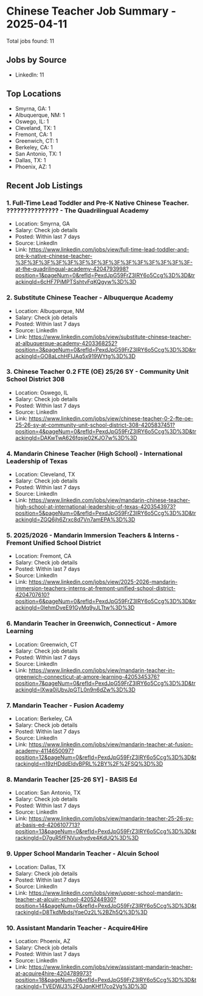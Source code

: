 # Chinese Teacher Job Summary - 2025-04-11

Total jobs found: 11

## Jobs by Source

- LinkedIn: 11

## Top Locations

- Smyrna, GA: 1
- Albuquerque, NM: 1
- Oswego, IL: 1
- Cleveland, TX: 1
- Fremont, CA: 1
- Greenwich, CT: 1
- Berkeley, CA: 1
- San Antonio, TX: 1
- Dallas, TX: 1
- Phoenix, AZ: 1

## Recent Job Listings

### 1. Full-Time Lead Toddler and Pre-K Native Chinese Teacher. ??????????????? - The Quadrilingual Academy
- Location: Smyrna, GA
- Salary: Check job details
- Posted: Within last 7 days
- Source: LinkedIn
- Link: https://www.linkedin.com/jobs/view/full-time-lead-toddler-and-pre-k-native-chinese-teacher-%3F%3F%3F%3F%3F%3F%3F%3F%3F%3F%3F%3F%3F%3F%3F-at-the-quadrilingual-academy-4204793998?position=1&pageNum=0&refId=PexdJpG59FrZ3IRY6o5Ccg%3D%3D&trackingId=6cHF7PiMPTSshtvFqKQgyw%3D%3D

### 2. Substitute Chinese Teacher - Albuquerque Academy
- Location: Albuquerque, NM
- Salary: Check job details
- Posted: Within last 7 days
- Source: LinkedIn
- Link: https://www.linkedin.com/jobs/view/substitute-chinese-teacher-at-albuquerque-academy-4203368252?position=3&pageNum=0&refId=PexdJpG59FrZ3IRY6o5Ccg%3D%3D&trackingId=GO8aLchHFIJAq5x919WYtg%3D%3D

### 3. Chinese Teacher 0.2 FTE (OE) 25/26 SY - Community Unit School District 308
- Location: Oswego, IL
- Salary: Check job details
- Posted: Within last 7 days
- Source: LinkedIn
- Link: https://www.linkedin.com/jobs/view/chinese-teacher-0-2-fte-oe-25-26-sy-at-community-unit-school-district-308-4205837451?position=4&pageNum=0&refId=PexdJpG59FrZ3IRY6o5Ccg%3D%3D&trackingId=DAKwTwA626fqsje02KJO7w%3D%3D

### 4. Mandarin Chinese Teacher (High School) - International Leadership of Texas
- Location: Cleveland, TX
- Salary: Check job details
- Posted: Within last 7 days
- Source: LinkedIn
- Link: https://www.linkedin.com/jobs/view/mandarin-chinese-teacher-high-school-at-international-leadership-of-texas-4203543973?position=5&pageNum=0&refId=PexdJpG59FrZ3IRY6o5Ccg%3D%3D&trackingId=ZGQ6jh6Zrxc8d7Vn7amEPA%3D%3D

### 5. 2025/2026 - Mandarin Immersion Teachers & Interns - Fremont Unified School District
- Location: Fremont, CA
- Salary: Check job details
- Posted: Within last 7 days
- Source: LinkedIn
- Link: https://www.linkedin.com/jobs/view/2025-2026-mandarin-immersion-teachers-interns-at-fremont-unified-school-district-4204707610?position=6&pageNum=0&refId=PexdJpG59FrZ3IRY6o5Ccg%3D%3D&trackingId=0lehmDveE91GyMq9yJLTtw%3D%3D

### 6. Mandarin Teacher in Greenwich, Connecticut - Amore Learning
- Location: Greenwich, CT
- Salary: Check job details
- Posted: Within last 7 days
- Source: LinkedIn
- Link: https://www.linkedin.com/jobs/view/mandarin-teacher-in-greenwich-connecticut-at-amore-learning-4205345376?position=7&pageNum=0&refId=PexdJpG59FrZ3IRY6o5Ccg%3D%3D&trackingId=lXwa0iUbvJpGTL0n9n6dZw%3D%3D

### 7. Mandarin Teacher - Fusion Academy
- Location: Berkeley, CA
- Salary: Check job details
- Posted: Within last 7 days
- Source: LinkedIn
- Link: https://www.linkedin.com/jobs/view/mandarin-teacher-at-fusion-academy-4114650097?position=12&pageNum=0&refId=PexdJpG59FrZ3IRY6o5Ccg%3D%3D&trackingId=n19zHDddEldvBPRL%2BY%2F%2FSQ%3D%3D

### 8. Mandarin Teacher [25-26 SY] - BASIS Ed
- Location: San Antonio, TX
- Salary: Check job details
- Posted: Within last 7 days
- Source: LinkedIn
- Link: https://www.linkedin.com/jobs/view/mandarin-teacher-25-26-sy-at-basis-ed-4206107713?position=13&pageNum=0&refId=PexdJpG59FrZ3IRY6o5Ccg%3D%3D&trackingId=D7guR5fFNVuxhydye4KdUQ%3D%3D

### 9. Upper School Mandarin Teacher - Alcuin School
- Location: Dallas, TX
- Salary: Check job details
- Posted: Within last 7 days
- Source: LinkedIn
- Link: https://www.linkedin.com/jobs/view/upper-school-mandarin-teacher-at-alcuin-school-4205244930?position=14&pageNum=0&refId=PexdJpG59FrZ3IRY6o5Ccg%3D%3D&trackingId=D8TkdMbdsjYqeOz2L%2BZh5Q%3D%3D

### 10. Assistant Mandarin Teacher - Acquire4Hire
- Location: Phoenix, AZ
- Salary: Check job details
- Posted: Within last 7 days
- Source: LinkedIn
- Link: https://www.linkedin.com/jobs/view/assistant-mandarin-teacher-at-acquire4hire-4204789973?position=18&pageNum=0&refId=PexdJpG59FrZ3IRY6o5Ccg%3D%3D&trackingId=TVEDWJ3%2F0JqnKHf17co2Vg%3D%3D

